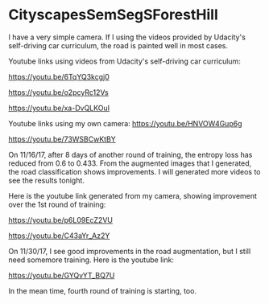 # CityscapesSemSegSForestHill
I have a very simple camera.  If I using the videos provided
by Udacity's self-driving car curriculum, the road is painted well in most cases.

Youtube links using videos from Udacity's self-driving car curriculum:

https://youtu.be/6TqYQ3kcgj0

https://youtu.be/o2pcyRc12Vs

https://youtu.be/xa-DvQLKOuI

Youtube links using my own camera:
https://youtu.be/HNVOW4Gup6g

https://youtu.be/73WSBCwKtBY

On 11/16/17, after 8 days of another round of training, the entropy loss has reduced from 0.6 to 0.433. From the augmented images that I generated, the road classification shows improvements. I will generated more videos to see the results tonight.

Here is the youtube link generated from my camera, showing improvement over the 1st round of training:

https://youtu.be/p6L09EcZ2VU

https://youtu.be/C43aYr_Az2Y

On 11/30/17, I see good improvements in the road augmentation, but I still need somemore training.
Here is the youtube link:

https://youtu.be/GYQvYT_BQ7U

In the mean time, fourth round of training is starting, too.
